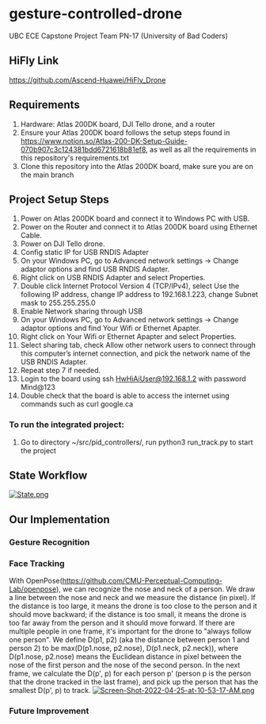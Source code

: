 # gesture-controlled-drone
UBC ECE Capstone Project Team PN-17 (University of Bad Coders)

## HiFly Link
https://github.com/Ascend-Huawei/HiFly_Drone

## Requirements 
1. Hardware: Atlas 200DK board, DJI Tello drone, and a router
2. Ensure your Atlas 200DK board follows the setup steps found in https://www.notion.so/Atlas-200-DK-Setup-Guide-070b907c3c124381bdd6721618b81ef8, as well as all the requirements in this repository's requirements.txt 
3. Clone this repository into the Atlas 200DK board, make sure you are on the main branch

## Project Setup Steps
1. Power on Atlas 200DK board and connect it to Windows PC with USB. 
2. Power on the Router and connect it to Atlas 200DK board using Ethernet Cable.
3. Power on DJI Tello drone.
4. Config static IP for USB RNDIS Adapter
5. On your Windows PC, go to Advanced network settings -> Change adaptor options and find USB RNDIS Adapter.
6. Right click on USB RNDIS Adapter and select Properties.
7. Double click Internet Protocol Version 4 (TCP/IPv4), select Use the following IP address, change IP address to 192.168.1.223, change Subnet mask to 255.255.255.0
8. Enable Network sharing through USB
9. On your Windows PC, go to Advanced network settings -> Change adaptor options and find Your Wifi or Ethernet Apapter.
10. Right click on Your Wifi or Ethernet Apapter and select Properties.
11. Select sharing tab, check Allow other network users to connect through this computer’s internet connection, and pick the network name of the USB RNDIS Adapter.
12. Repeat step 7 if needed.
13. Login to the board using ssh HwHiAiUser@192.168.1.2 with password Mind@123
14. Double check that the board is able to access the internet using commands such as curl google.ca

### To run the integrated project: 
1. Go to directory  ~/src/pid_controllers/, run python3 run_track.py to start the project


## State Workflow
[![State.png](https://i.postimg.cc/1tmBVM3r/State.png)](https://postimg.cc/XZPdTfFr)

## Our Implementation

### Gesture Recognition

### Face Tracking
With OpenPose(https://github.com/CMU-Perceptual-Computing-Lab/openpose), we can recognize the nose and neck of a person. We draw a line between the nose and neck and we measure the distance (in pixel). If the distance is too large, it means the drone is too close to the person and it should move backward; if the distance is too small, it means the drone is too far away from the person and it should move forward. 
If there are multiple people in one frame, it's important for the drone to "always follow one person". We define D(p1, p2) (aka the distance between person 1 and person 2) to be max(D(p1.nose, p2.nose), D(p1.neck, p2.neck)), where D(p1.nose, p2.nose) means the Euclidean distance in pixel between the nose of the first person and the nose of the second person. In the next frame, we calculate the D(p', p) for each person p' (person p is the person that the drone tracked in the last frame), and pick up the person that has the smallest D(p', p) to track.
[![Screen-Shot-2022-04-25-at-10-53-17-AM.png](https://i.postimg.cc/Qt763VCR/Screen-Shot-2022-04-25-at-10-53-17-AM.png)](https://postimg.cc/gXYyyzvD)

### Future Improvement
